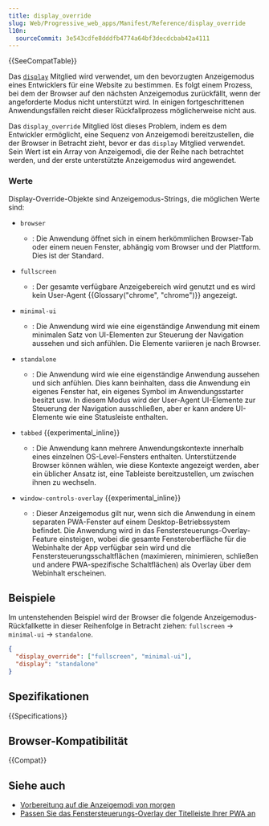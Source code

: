 ```yaml
---
title: display_override
slug: Web/Progressive_web_apps/Manifest/Reference/display_override
l10n:
  sourceCommit: 3e543cdfe8dddfb4774a64bf3decdcbab42a4111
---
```


{{SeeCompatTable}}

Das [`display`](/de/docs/Web/Progressive_web_apps/Manifest/Reference/display) Mitglied wird verwendet, um den bevorzugten Anzeigemodus eines Entwicklers für eine Website zu bestimmen. Es folgt einem Prozess, bei dem der Browser auf den nächsten Anzeigemodus zurückfällt, wenn der angeforderte Modus nicht unterstützt wird. In einigen fortgeschrittenen Anwendungsfällen reicht dieser Rückfallprozess möglicherweise nicht aus.

Das `display_override` Mitglied löst dieses Problem, indem es dem Entwickler ermöglicht, eine Sequenz von Anzeigemodi bereitzustellen, die der Browser in Betracht zieht, bevor er das `display` Mitglied verwendet. Sein Wert ist ein Array von Anzeigemodi, die der Reihe nach betrachtet werden, und der erste unterstützte Anzeigemodus wird angewendet.

### Werte

Display-Override-Objekte sind Anzeigemodus-Strings, die möglichen Werte sind:

- `browser`

  - : Die Anwendung öffnet sich in einem herkömmlichen Browser-Tab oder einem neuen Fenster, abhängig vom Browser und der Plattform.
    Dies ist der Standard.

- `fullscreen`

  - : Der gesamte verfügbare Anzeigebereich wird genutzt und es wird kein User-Agent {{Glossary("chrome", "chrome")}} angezeigt.

- `minimal-ui`

  - : Die Anwendung wird wie eine eigenständige Anwendung mit einem minimalen Satz von UI-Elementen zur Steuerung der Navigation aussehen und sich anfühlen.
    Die Elemente variieren je nach Browser.

- `standalone`

  - : Die Anwendung wird wie eine eigenständige Anwendung aussehen und sich anfühlen.
    Dies kann beinhalten, dass die Anwendung ein eigenes Fenster hat, ein eigenes Symbol im Anwendungsstarter besitzt usw.
    In diesem Modus wird der User-Agent UI-Elemente zur Steuerung der Navigation ausschließen, aber er kann andere UI-Elemente wie eine Statusleiste enthalten.

- `tabbed` {{experimental_inline}}

  - : Die Anwendung kann mehrere Anwendungskontexte innerhalb eines einzelnen OS-Level-Fensters enthalten.
    Unterstützende Browser können wählen, wie diese Kontexte angezeigt werden, aber ein üblicher Ansatz ist, eine Tableiste bereitzustellen, um zwischen ihnen zu wechseln.

- `window-controls-overlay` {{experimental_inline}}
  - : Dieser Anzeigemodus gilt nur, wenn sich die Anwendung in einem separaten PWA-Fenster auf einem Desktop-Betriebssystem befindet.
    Die Anwendung wird in das Fenstersteuerungs-Overlay-Feature einsteigen, wobei die gesamte Fensteroberfläche für die Webinhalte der App verfügbar sein wird und die Fenstersteuerungsschaltflächen (maximieren, minimieren, schließen und andere PWA-spezifische Schaltflächen) als Overlay über dem Webinhalt erscheinen.

## Beispiele

Im untenstehenden Beispiel wird der Browser die folgende Anzeigemodus-Rückfallkette in dieser Reihenfolge in Betracht ziehen: `fullscreen` → `minimal-ui` → `standalone`.

```json
{
  "display_override": ["fullscreen", "minimal-ui"],
  "display": "standalone"
}
```

## Spezifikationen

{{Specifications}}

## Browser-Kompatibilität

{{Compat}}

## Siehe auch

- [Vorbereitung auf die Anzeigemodi von morgen](https://developer.chrome.com/docs/capabilities/display-override)
- [Passen Sie das Fenstersteuerungs-Overlay der Titelleiste Ihrer PWA an](https://web.dev/articles/window-controls-overlay)
